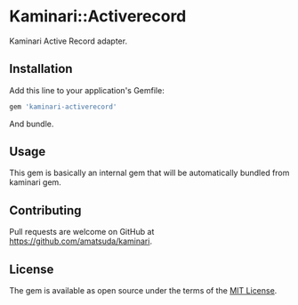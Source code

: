 # Kaminari::Activerecord

Kaminari Active Record adapter.


## Installation

Add this line to your application's Gemfile:

```ruby
gem 'kaminari-activerecord'
```

And bundle.


## Usage

This gem is basically an internal gem that will be automatically bundled from kaminari gem.


## Contributing

Pull requests are welcome on GitHub at https://github.com/amatsuda/kaminari.


## License

The gem is available as open source under the terms of the [MIT License](http://opensource.org/licenses/MIT).
